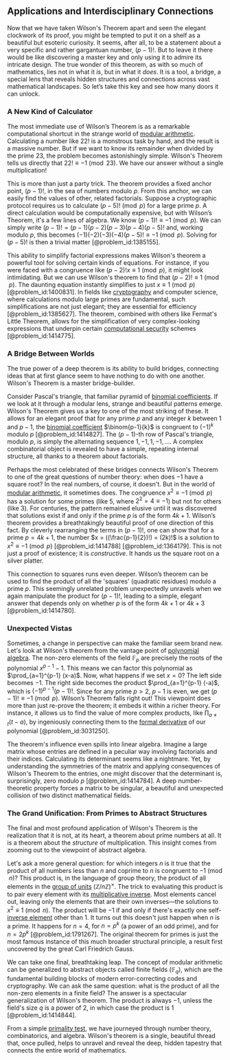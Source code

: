 ## Applications and Interdisciplinary Connections

Now that we have taken Wilson's Theorem apart and seen the elegant clockwork of its proof, you might be tempted to put it on a shelf as a beautiful but esoteric curiosity. It seems, after all, to be a statement about a very specific and rather gargantuan number, $(p-1)!$. But to leave it there would be like discovering a master key and only using it to admire its intricate design. The true wonder of this theorem, as with so much of mathematics, lies not in what it *is*, but in what it *does*. It is a tool, a bridge, a special lens that reveals hidden structures and connections across vast mathematical landscapes. So let’s take this key and see how many doors it can unlock.

### A New Kind of Calculator

The most immediate use of Wilson’s Theorem is as a remarkable computational shortcut in the strange world of [modular arithmetic](@article_id:143206). Calculating a number like $22!$ is a monstrous task by hand, and the result is a massive number. But if we want to know its remainder when divided by the prime $23$, the problem becomes astonishingly simple. Wilson's Theorem tells us directly that $22! \equiv -1 \pmod{23}$. We have our answer without a single multiplication!

This is more than just a party trick. The theorem provides a fixed anchor point, $(p-1)!$, in the sea of numbers modulo $p$. From this anchor, we can easily find the values of other, related factorials. Suppose a cryptographic protocol requires us to calculate $(p-5)! \pmod p$ for a large prime $p$. A direct calculation would be computationally expensive, but with Wilson’s Theorem, it's a few lines of algebra. We know $(p-1)! \equiv -1 \pmod p$. We can simply write $(p-1)! = (p-1)(p-2)(p-3)(p-4)(p-5)!$ and, working modulo $p$, this becomes $(-1)(-2)(-3)(-4)(p-5)! \equiv -1 \pmod p$. Solving for $(p-5)!$ is then a trivial matter [@problem_id:1385155].

This ability to simplify factorial expressions makes Wilson's theorem a powerful tool for solving certain kinds of equations. For instance, if you were faced with a congruence like $(p-2)!x \equiv 1 \pmod p$, it might look intimidating. But we can use Wilson's theorem to find that $(p-2)! \equiv 1 \pmod p$. The daunting equation instantly simplifies to just $x \equiv 1 \pmod p$ [@problem_id:1400831]. In fields like [cryptography](@article_id:138672) and computer science, where calculations modulo large primes are fundamental, such simplifications are not just elegant; they are essential for efficiency [@problem_id:1385627]. The theorem, combined with others like Fermat's Little Theorem, allows for the simplification of very complex-looking expressions that underpin certain [computational security](@article_id:276429) schemes [@problem_id:1414775].

### A Bridge Between Worlds

The true power of a deep theorem is its ability to build bridges, connecting ideas that at first glance seem to have nothing to do with one another. Wilson's Theorem is a master bridge-builder.

Consider Pascal's triangle, that familiar pyramid of [binomial coefficients](@article_id:261212). If we look at it through a modular lens, strange and beautiful patterns emerge. Wilson's Theorem gives us a key to one of the most striking of these. It allows for an elegant proof that for any prime $p$ and any integer $k$ between $1$ and $p-1$, the [binomial coefficient](@article_id:155572) $\binom{p-1}{k}$ is congruent to $(-1)^k$ modulo $p$ [@problem_id:1414827]. The $(p-1)$-th row of Pascal's triangle, modulo $p$, is simply the alternating sequence $1, -1, 1, -1, \ldots$. A complex combinatorial object is revealed to have a simple, repeating internal structure, all thanks to a theorem about factorials.

Perhaps the most celebrated of these bridges connects Wilson's Theorem to one of the great questions of number theory: when does $-1$ have a square root? In the real numbers, of course, it doesn't. But in the world of [modular arithmetic](@article_id:143206), it sometimes does. The congruence $x^2 \equiv -1 \pmod p$ has a solution for some primes (like $5$, where $2^2 = 4 \equiv -1$) but not for others (like $3$). For centuries, the pattern remained elusive until it was discovered that solutions exist if and only if the prime $p$ is of the form $4k+1$. Wilson’s theorem provides a breathtakingly beautiful proof of one direction of this fact. By cleverly rearranging the terms in $(p-1)!$, one can show that for a prime $p=4k+1$, the number $x = ((\frac{p-1}{2})!) = (2k)!$ is a solution to $x^2 \equiv -1 \pmod p$ [@problem_id:1414788] [@problem_id:1364179]. This is not just a proof of existence; it is *constructive*. It hands us the square root on a silver platter.

This connection to squares runs even deeper. Wilson’s theorem can be used to find the product of all the 'squares' (quadratic residues) modulo a prime $p$. This seemingly unrelated problem unexpectedly unravels when we again manipulate the product for $(p-1)!$, leading to a simple, elegant answer that depends only on whether $p$ is of the form $4k+1$ or $4k+3$ [@problem_id:1414780].

### Unexpected Vistas

Sometimes, a change in perspective can make the familiar seem brand new. Let's look at Wilson's theorem from the vantage point of [polynomial algebra](@article_id:263141). The non-zero elements of the field $\mathbb{F}_p$ are precisely the roots of the polynomial $x^{p-1}-1$. This means we can factor this polynomial as $\prod_{a=1}^{p-1} (x-a)$. Now, what happens if we set $x=0$? The left side becomes $-1$. The right side becomes the product $\prod_{a=1}^{p-1} (-a)$, which is $(-1)^{p-1}(p-1)!$. Since for any prime $p>2$, $p-1$ is even, we get $(p-1)! \equiv -1 \pmod p$. Wilson’s Theorem falls right out! This viewpoint does more than just re-prove the theorem; it embeds it within a richer theory. For instance, it allows us to find the value of more complex products, like $\prod_{a \neq t}(t-a)$, by ingeniously connecting them to the [formal derivative](@article_id:150143) of our polynomial [@problem_id:3031250].

The theorem's influence even spills into linear algebra. Imagine a large matrix whose entries are defined in a peculiar way involving factorials and their indices. Calculating its determinant seems like a nightmare. Yet, by understanding the symmetries of the matrix and applying consequences of Wilson's Theorem to the entries, one might discover that the determinant is, surprisingly, zero modulo $p$ [@problem_id:1414784]. A deep number-theoretic property forces a matrix to be singular, a beautiful and unexpected collision of two distinct mathematical fields.

### The Grand Unification: From Primes to Abstract Structures

The final and most profound application of Wilson's Theorem is the realization that it is not, at its heart, a theorem about prime numbers at all. It is a theorem about the *structure* of multiplication. This insight comes from zooming out to the viewpoint of abstract algebra.

Let's ask a more general question: for which integers $n$ is it true that the product of all numbers less than $n$ and coprime to $n$ is congruent to $-1 \pmod n$? This product is, in the language of group theory, the product of all elements in the [group of units](@article_id:139636) $(\mathbb{Z}/n\mathbb{Z})^\times$. The trick to evaluating this product is to pair every element with its [multiplicative inverse](@article_id:137455). Most elements cancel out, leaving only the elements that are their own inverses—the solutions to $x^2 \equiv 1 \pmod n$. The product will be $-1$ if and only if there's exactly one self-[inverse element](@article_id:138093) other than $1$. It turns out this doesn't just happen when $n$ is a prime. It happens for $n=4$, for $n=p^k$ (a power of an odd prime), and for $n=2p^k$ [@problem_id:1791267]. The original theorem for primes is just the most famous instance of this much broader structural principle, a result first uncovered by the great Carl Friedrich Gauss.

We can take one final, breathtaking leap. The concept of modular arithmetic can be generalized to abstract objects called finite fields ($\mathbb{F}_q$), which are the fundamental building blocks of modern error-correcting codes and cryptography. We can ask the same question: what is the product of all the non-zero elements in a finite field? The answer is a spectacular generalization of Wilson's theorem. The product is always $-1$, unless the field's size $q$ is a power of $2$, in which case the product is $1$ [@problem_id:1414844].

From a simple [primality test](@article_id:266362), we have journeyed through number theory, combinatorics, and algebra. Wilson's theorem is a single, beautiful thread that, once pulled, helps to unravel and reveal the deep, hidden tapestry that connects the entire world of mathematics.